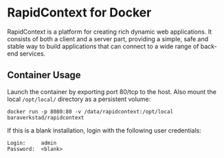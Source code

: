 RapidContext for Docker
=======================

RapidContext is a platform for creating rich dynamic web applications.
It consists of both a client and a server part, providing a simple,
safe and stable way to build applications that can connect to a wide
range of back-end services.

Container Usage
---------------
Launch the container by exporting port 80/tcp to the host. Also mount
the local `/opt/local/` directory as a persistent volume:

    docker run -p 8080:80 -v /data/rapidcontext:/opt/local baraverkstad/rapidcontext

If this is a blank installation, login with the following user
credentials:

    Login:     admin
    Password:  <blank>
